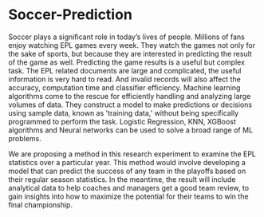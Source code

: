 # Soccer-Prediction

Soccer plays a significant role in today’s lives of people. Millions of fans enjoy watching EPL games every week. They watch the games not only for the sake of sports, but because they are interested in predicting the result of the game as well. Predicting the game results is a useful but complex task. The EPL related documents are large and complicated,  the useful information is very hard to read. And invalid records will also affect the accuracy, computation time and classifier efficiency. Machine learning algorithms come to the rescue for efficiently handling and analyzing large volumes of data. They construct a model to make predictions or decisions using sample data, known as 'training data,' without being specifically programmed to perform the task. Logistic Regression, KNN, XGBoost algorithms and Neural networks can be used to solve a broad range of ML problems.

We are proposing a method in this research experiment to examine the EPL statistics over a particular year. This method would involve developing a model that can predict the success of any team in the playoffs based on their regular season statistics. In the meantime, the result will include analytical data to help coaches and managers get a good team review, to gain insights into how to maximize the potential for their teams to win the final championship. 
